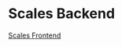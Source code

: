 # Scales Backend

[Scales Frontend](https://github.com/WilliamBarela/bass-scales-frontend/ "Scales Frontend")

